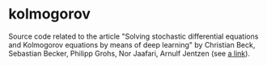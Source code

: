 # kolmogorov
Source code related to the article "Solving stochastic differential equations and Kolmogorov equations by means of deep learning" by Christian Beck, Sebastian Becker, Philipp Grohs, Nor Jaafari, Arnulf Jentzen (see [a link](https://arxiv.org/abs/1806.00421)).

